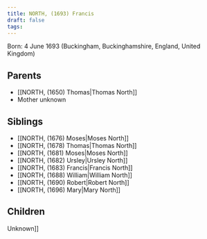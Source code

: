 ```yaml
---
title: NORTH, (1693) Francis
draft: false
tags:
---
```

Born: 4 June 1693 (Buckingham, Buckinghamshire, England, United Kingdom)

## Parents
- [[NORTH, (1650) Thomas|Thomas North]]
- Mother unknown

## Siblings
- [[NORTH, (1676) Moses|Moses North]]
- [[NORTH, (1678) Thomas|Thomas North]]
- [[NORTH, (1681) Moses|Moses North]]
- [[NORTH, (1682) Ursley|Ursley North]]
- [[NORTH, (1683) Francis|Francis North]]
- [[NORTH, (1688) William|William North]]
- [[NORTH, (1690) Robert|Robert North]]
- [[NORTH, (1696) Mary|Mary North]]

## Children
Unknown]]